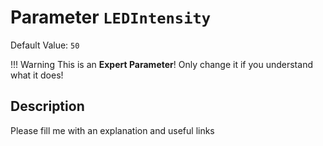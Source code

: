 # Parameter `LEDIntensity`
Default Value: `50`

!!! Warning
    This is an **Expert Parameter**! Only change it if you understand what it does!



## Description
Please fill me with an explanation and useful links

